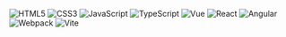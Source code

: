 <p>
<img alt="HTML5" src="https://img.shields.io/badge/-HTML5-E34F26?style=flat-square&logo=html5&logoColor=white" />
<img alt="CSS3" src="https://img.shields.io/badge/-CSS3-1f84bf?style=flat-square&logo=css3&logoColor=white" />
<img alt="JavaScript" src="https://img.shields.io/badge/-JavaScript-efd81d?style=flat-square&logo=javascript&logoColor=white" />
<img alt="TypeScript" src="https://img.shields.io/badge/-TypeScript-007ACC?style=flat-square&logo=typescript&logoColor=white" />
<img alt="Vue" src="https://img.shields.io/badge/-Vue-00b77e?style=flat-square&logo=vuedotjs&logoColor=white" />
<img alt="React" src="https://img.shields.io/badge/-React-45b8d8?style=flat-square&logo=react&logoColor=white" />
<img alt="Angular" src="https://img.shields.io/badge/-Angular-DD0031?style=flat-square&logo=angular&logoColor=white" />
<img alt="Webpack" src="https://img.shields.io/badge/-Webpack-8DD6F9?style=flat-square&logo=webpack&logoColor=white" />
<img alt="Vite" src="https://img.shields.io/badge/-Vite-aa50f7?style=flat-square&logo=vite&logoColor=white" />
</p>
